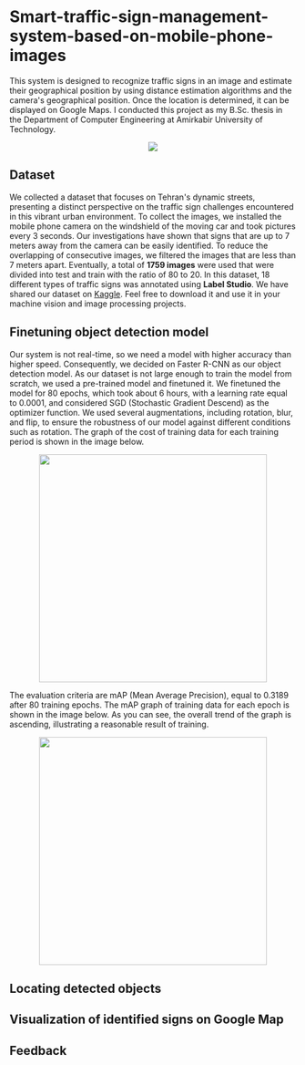 # Smart-traffic-sign-management-system-based-on-mobile-phone-images
This system is designed to recognize traffic signs in an image and estimate their geographical position by using distance estimation algorithms and the camera's geographical position. Once the location is determined, it can be displayed on Google Maps. I conducted this project as my B.Sc. thesis in the Department of Computer Engineering at Amirkabir University of Technology. 
<p align="center">
  <img src="https://github.com/Mohadeseh-Atyabi/Smart-traffic-sign-management-system-based-on-mobile-phone-images/assets/72689599/69f229b3-a132-413a-ac26-74ebbbb04f47">
</p>

## Dataset
We collected a dataset that focuses on Tehran's dynamic streets, presenting a distinct perspective on the traffic sign challenges encountered in this vibrant urban environment. To collect the images, we installed the mobile phone camera on the windshield of the moving car and took pictures every 3 seconds. Our investigations have shown that signs that are up to 7 meters away from the camera can be easily identified. To reduce the overlapping of consecutive images, we filtered the images that are less than 7 meters apart. Eventually, a total of **1759 images** were used that were divided into test and train with the ratio of 80 to 20. In this dataset, 18 different types of traffic signs was annotated using **Label Studio**. We have shared our dataset on [Kaggle](https://www.kaggle.com/datasets/mohadesehatyabi/iranian-traffic-sign-dataset/). Feel free to download it and use it in your machine vision and image processing projects. 

## Finetuning object detection model
Our system is not real-time, so we need a model with higher accuracy than higher speed. Consequently, we decided on Faster R-CNN as our object detection model. As our dataset is not large enough to train the model from scratch, we used a pre-trained model and finetuned it. We finetuned the model for 80 epochs, which took about 6 hours, with a learning rate equal to 0.0001, and considered SGD (Stochastic Gradient Descend) as the optimizer function. We used several augmentations, including rotation, blur, and flip, to ensure the robustness of our model against different conditions such as rotation. The graph of the cost of training data for each training period is shown in the image below.

<p align="center">
  <img src="https://github.com/Mohadeseh-Atyabi/Smart-traffic-sign-management-system-based-on-mobile-phone-images/assets/72689599/e4d0a57b-7f55-4b29-ac5f-b4f125117c25" width=400px>
</p>

The evaluation criteria are mAP (Mean Average Precision), equal to 0.3189 after 80 training epochs. The mAP graph of training data for each epoch is shown in the image below. As you can see, the overall trend of the graph is ascending, illustrating a reasonable result of training.

<p align="center">
  <img src="https://github.com/Mohadeseh-Atyabi/Smart-traffic-sign-management-system-based-on-mobile-phone-images/assets/72689599/558dbd12-15d3-4529-8754-55cc87f3b1d0" width=400px>
</p>

## Locating detected objects

## Visualization of identified signs on Google Map 

## Feedback
